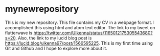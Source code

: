 # mynewrepository
This is my new repository.
This file contains my CV in a webpage format. I accomplished this using html and atom text editor.
The link to my tweet on flutterwave is https://twitter.com/UIkenna/status/1165012175305543680?s=20. 
Also, the link to my lucid blog post is https://lucid.blog/uikenna97/post/1566595225.
This is my first time using Git and Github and I hope to explore more about it.
